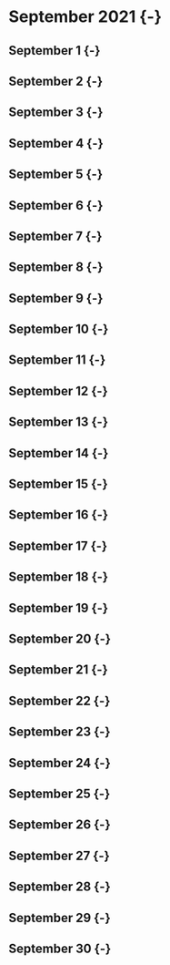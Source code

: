 # September 2021 {-}

## September 1 {-}



## September 2 {-}



## September 3 {-}



## September 4 {-}



## September 5 {-}



## September 6 {-}



## September 7 {-}



## September 8 {-}



## September 9 {-}



## September 10 {-}



## September 11 {-}



## September 12 {-}



## September 13 {-}



## September 14 {-}



## September 15 {-}



## September 16 {-}



## September 17 {-}



## September 18 {-}



## September 19 {-}



## September 20 {-}



## September 21 {-}



## September 22 {-}



## September 23 {-}



## September 24 {-}



## September 25 {-}



## September 26 {-}



## September 27 {-}



## September 28 {-}



## September 29 {-}



## September 30 {-}


